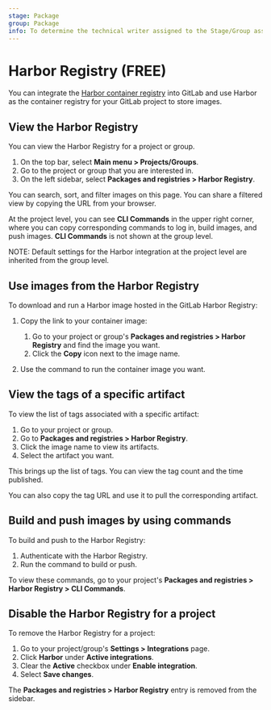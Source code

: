 ```yaml
---
stage: Package
group: Package
info: To determine the technical writer assigned to the Stage/Group associated with this page, see https://about.gitlab.com/handbook/product/ux/technical-writing/#assignments
---
```


# Harbor Registry **(FREE)**

You can integrate the [Harbor container registry](../../../user/project/integrations/harbor.md#harbor-container-registry-integration) into GitLab and use Harbor as the container registry for your GitLab project to store images.

## View the Harbor Registry

You can view the Harbor Registry for a project or group.

1. On the top bar, select **Main menu > Projects/Groups**.
1. Go to the project or group that you are interested in.
1. On the left sidebar, select **Packages and registries > Harbor Registry**.

You can search, sort, and filter images on this page. You can share a filtered view by copying the URL from your browser.

At the project level, you can see **CLI Commands** in the upper right corner, where you can copy
corresponding commands to log in, build images, and push images. **CLI Commands** is not shown at
the group level.

NOTE:
Default settings for the Harbor integration at the project level are inherited from the group level.

## Use images from the Harbor Registry

To download and run a Harbor image hosted in the GitLab Harbor Registry:

1. Copy the link to your container image:
    1. Go to your project or group's **Packages and registries > Harbor Registry** and find the image you want.
    1. Click the **Copy** icon next to the image name.

1. Use the command to run the container image you want.

## View the tags of a specific artifact

To view the list of tags associated with a specific artifact:

1. Go to your project or group.
1. Go to **Packages and registries > Harbor Registry**.
1. Click the image name to view its artifacts.
1. Select the artifact you want.

This brings up the list of tags. You can view the tag count and the time published.

You can also copy the tag URL and use it to pull the corresponding artifact.

## Build and push images by using commands

To build and push to the Harbor Registry:

1. Authenticate with the Harbor Registry.
1. Run the command to build or push.

To view these commands, go to your project's **Packages and registries > Harbor Registry > CLI Commands**.

## Disable the Harbor Registry for a project

To remove the Harbor Registry for a project:

1. Go to your project/group's **Settings > Integrations** page.
1. Click **Harbor** under **Active integrations**.
1. Clear the **Active** checkbox under **Enable integration**.
1. Select **Save changes**.

The **Packages and registries > Harbor Registry** entry is removed from the sidebar.
